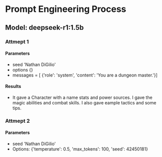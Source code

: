 # Prompt Engineering Process

## Model: deepseek-r1:1.5b
### Attmept 1

#### Parameters
- seed 'Nathan DiGilio'
- options {}
- messages = [ {'role': 'system', 'content': 'You are a dungeon master.'}]

#### Results
- It gave a Character with a name stats and power sources. I gave the magic abilities and combat skills. I also gave eample tactics and some tips.

### Attmept 2

#### Parameters
- seed 'Nathan DiGilio'
- Options: {'temperature': 0.5, 'max_tokens': 100, 'seed': 42450181}